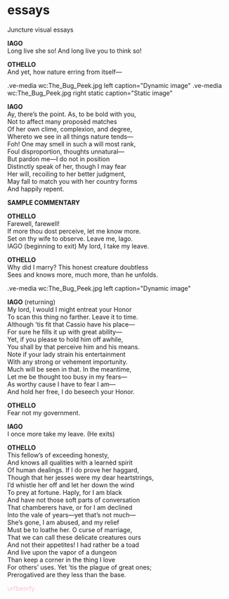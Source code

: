 # essays
Juncture visual essays

**IAGO** </br>
Long live she so! And long live you to think so! </br>

**OTHELLO** </br>
And yet, how nature erring from itself— </br>

.ve-media wc:The_Bug_Peek.jpg left caption="Dynamic image"
.ve-media wc:The_Bug_Peek.jpg right static caption="Static image"

**IAGO** </br>
Ay, there’s the point. As, to be bold with you, </br>
Not to affect many proposèd matches </br>
Of her own clime, complexion, and degree, </br>
Whereto we see in all things nature tends— </br>
Foh! One may smell in such a will most rank, </br>
Foul disproportion, thoughts unnatural— </br>
But pardon me—I do not in position </br>
Distinctly speak of her, though I may fear </br>
Her will, recoiling to her better judgment, </br>
May fall to match you with her country forms </br>
And happily repent. </br> 


**SAMPLE COMMENTARY** </br>


**OTHELLO**  </br>
Farewell, farewell! </br>
If more thou dost perceive, let me know more. </br>
Set on thy wife to observe. Leave me, Iago. </br>
IAGO (beginning to exit)  My lord, I take my leave. </br>

**OTHELLO**  </br>
Why did I marry? This honest creature doubtless </br>
Sees and knows more, much more, than he unfolds. </br>

.ve-media wc:The_Bug_Peek.jpg left caption="Dynamic image"

**IAGO** (returning) </br>
My lord, I would I might entreat your Honor </br>
To scan this thing no farther. Leave it to time. </br>
Although ’tis fit that Cassio have his place— </br>
For sure he fills it up with great ability— </br>
Yet, if you please to hold him off awhile, </br>
You shall by that perceive him and his means. </br>
Note if your lady strain his entertainment </br>
With any strong or vehement importunity. </br>
Much will be seen in that. In the meantime, </br>
Let me be thought too busy in my fears— </br>
As worthy cause I have to fear I am— </br>
And hold her free, I do beseech your Honor. </br>

**OTHELLO**  </br>
Fear not my government. </br>

**IAGO**   </br>
I once more take my leave. (He exits) </br>

**OTHELLO** </br>
This fellow’s of exceeding honesty, </br>
And knows all qualities with a learnèd spirit </br>
Of human dealings. If I do prove her haggard, </br>
Though that her jesses were my dear heartstrings, </br>
I’d whistle her off and let her down the wind </br>
To prey at fortune. Haply, for I am black </br>
And have not those soft parts of conversation </br>
That chamberers have, or for I am declined </br>
Into the vale of years—yet that’s not much— </br>
She’s gone, I am abused, and my relief </br>
Must be to loathe her. O curse of marriage, </br>
That we can call these delicate creatures ours </br>
And not their appetites! I had rather be a toad </br>
And live upon the vapor of a dungeon </br>
Than keep a corner in the thing I love </br>
For others’ uses. Yet ’tis the plague of great ones; </br>
Prerogatived are they less than the base. </br>

<p style="color:pink;"> urfbeorfy </p>
